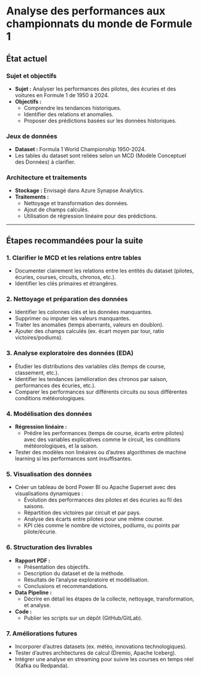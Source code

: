 # Analyse des performances aux championnats du monde de Formule 1

## État actuel

### Sujet et objectifs
- **Sujet :** Analyser les performances des pilotes, des écuries et des voitures en Formule 1 de 1950 à 2024.
- **Objectifs :**
  - Comprendre les tendances historiques.
  - Identifier des relations et anomalies.
  - Proposer des prédictions basées sur les données historiques.

### Jeux de données
- **Dataset :** Formula 1 World Championship 1950-2024.
- Les tables du dataset sont reliées selon un MCD (Modèle Conceptuel des Données) à clarifier.

### Architecture et traitements
- **Stockage :** Envisagé dans Azure Synapse Analytics.
- **Traitements :**
  - Nettoyage et transformation des données.
  - Ajout de champs calculés.
  - Utilisation de régression linéaire pour des prédictions.

---

## Étapes recommandées pour la suite

### 1. Clarifier le MCD et les relations entre tables
- Documenter clairement les relations entre les entités du dataset (pilotes, écuries, courses, circuits, chronos, etc.).
- Identifier les clés primaires et étrangères.

### 2. Nettoyage et préparation des données
- Identifier les colonnes clés et les données manquantes.
- Supprimer ou imputer les valeurs manquantes.
- Traiter les anomalies (temps aberrants, valeurs en doublon).
- Ajouter des champs calculés (ex. écart moyen par tour, ratio victoires/podiums).

### 3. Analyse exploratoire des données (EDA)
- Étudier les distributions des variables clés (temps de course, classement, etc.).
- Identifier les tendances (amélioration des chronos par saison, performances des écuries, etc.).
- Comparer les performances sur différents circuits ou sous différentes conditions météorologiques.

### 4. Modélisation des données
- **Régression linéaire :**
  - Prédire les performances (temps de course, écarts entre pilotes) avec des variables explicatives comme le circuit, les conditions météorologiques, et la saison.
- Tester des modèles non linéaires ou d’autres algorithmes de machine learning si les performances sont insuffisantes.

### 5. Visualisation des données
- Créer un tableau de bord Power BI ou Apache Superset avec des visualisations dynamiques :
  - Évolution des performances des pilotes et des écuries au fil des saisons.
  - Répartition des victoires par circuit et par pays.
  - Analyse des écarts entre pilotes pour une même course.
  - KPI clés comme le nombre de victoires, podiums, ou points par pilote/écurie.

### 6. Structuration des livrables
- **Rapport PDF :**
  - Présentation des objectifs.
  - Description du dataset et de la méthode.
  - Résultats de l’analyse exploratoire et modélisation.
  - Conclusions et recommandations.
- **Data Pipeline :**
  - Décrire en détail les étapes de la collecte, nettoyage, transformation, et analyse.
- **Code :**
  - Publier les scripts sur un dépôt (GitHub/GitLab).

### 7. Améliorations futures
- Incorporer d’autres datasets (ex. météo, innovations technologiques).
- Tester d’autres architectures de calcul (Dremio, Apache Iceberg).
- Intégrer une analyse en streaming pour suivre les courses en temps réel (Kafka ou Redpanda).
